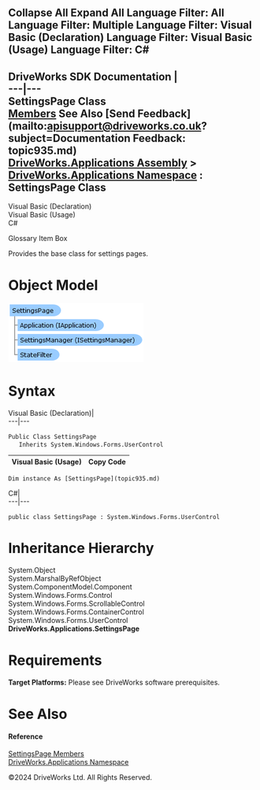        

 Collapse All Expand All  Language Filter: All  Language Filter: Multiple  Language Filter: Visual Basic (Declaration) Language Filter: Visual Basic (Usage) Language Filter: C#  
---  
DriveWorks SDK Documentation  |   
---|---  
SettingsPage Class   
[Members](topic936.md) See Also [Send Feedback](mailto:apisupport@driveworks.co.uk?subject=Documentation Feedback: topic935.md)  
[DriveWorks.Applications Assembly](topic13.md) > [DriveWorks.Applications Namespace](topic16.md) : SettingsPage Class  
---  
  
Visual Basic (Declaration)    
Visual Basic (Usage)    
C# 

Glossary Item Box

Provides the base class for settings pages. 

# Object Model

![](dotnetdiagramimages/image30.png)

# Syntax

Visual Basic (Declaration)|   
---|---  
      
    
    Public Class SettingsPage 
       Inherits System.Windows.Forms.UserControl  
  
Visual Basic (Usage)| Copy Code  
---|---  
      
    
    Dim instance As [SettingsPage](topic935.md)  
  
C#|   
---|---  
      
    
    public class SettingsPage : System.Windows.Forms.UserControl   
  
# Inheritance Hierarchy

System.Object  
System.MarshalByRefObject  
System.ComponentModel.Component  
System.Windows.Forms.Control  
System.Windows.Forms.ScrollableControl  
System.Windows.Forms.ContainerControl  
System.Windows.Forms.UserControl  
**DriveWorks.Applications.SettingsPage**  


# Requirements

**Target Platforms:** Please see DriveWorks software prerequisites.

# See Also

#### Reference

[SettingsPage Members](topic936.md)   
[DriveWorks.Applications Namespace](topic16.md)

©2024 DriveWorks Ltd. All Rights Reserved.
